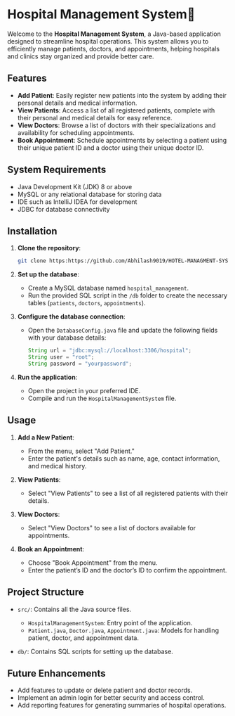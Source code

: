 # Hospital Management System🏥

Welcome to the **Hospital Management System**, a Java-based application designed to streamline hospital operations. This system allows you to efficiently manage patients, doctors, and appointments, helping hospitals and clinics stay organized and provide better care.

## Features

- **Add Patient**: Easily register new patients into the system by adding their personal details and medical information.
- **View Patients**: Access a list of all registered patients, complete with their personal and medical details for easy reference.
- **View Doctors**: Browse a list of doctors with their specializations and availability for scheduling appointments.
- **Book Appointment**: Schedule appointments by selecting a patient using their unique patient ID and a doctor using their unique doctor ID.

## System Requirements

- Java Development Kit (JDK) 8 or above
- MySQL or any relational database for storing data
- IDE such as IntelliJ IDEA for development
- JDBC for database connectivity

## Installation

1. **Clone the repository**:
   ```bash
   git clone https:https://github.com/Abhilash9019/HOTEL-MANAGMENT-SYSTEM-JDBC-.git
   ```

2. **Set up the database**:
   - Create a MySQL database named `hospital_management`.
   - Run the provided SQL script in the `/db` folder to create the necessary tables (`patients`, `doctors`, `appointments`).

3. **Configure the database connection**:
   - Open the `DatabaseConfig.java` file and update the following fields with your database details:
     ```java
     String url = "jdbc:mysql://localhost:3306/hospital";
     String user = "root";
     String password = "yourpassword";
     ```

4. **Run the application**:
   - Open the project in your preferred IDE.
   - Compile and run the `HospitalManagementSystem` file.

## Usage

1. **Add a New Patient**:
   - From the menu, select "Add Patient."
   - Enter the patient's details such as name, age, contact information, and medical history.

2. **View Patients**:
   - Select "View Patients" to see a list of all registered patients with their details.

3. **View Doctors**:
   - Select "View Doctors" to see a list of doctors available for appointments.

4. **Book an Appointment**:
   - Choose "Book Appointment" from the menu.
   - Enter the patient’s ID and the doctor’s ID to confirm the appointment.

## Project Structure

- `src/`: Contains all the Java source files.
  - `HospitalManagementSystem`: Entry point of the application.
  - `Patient.java`, `Doctor.java`, `Appointment.java`: Models for handling patient, doctor, and appointment data.

- `db/`: Contains SQL scripts for setting up the database.

## Future Enhancements

- Add features to update or delete patient and doctor records.
- Implement an admin login for better security and access control.
- Add reporting features for generating summaries of hospital operations.

#
